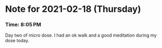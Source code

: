 # Note for 2021-02-18 (Thursday)
### Time: 8:05 PM

Day two of micro dose. I had an ok walk and a good meditation during my dose today.

